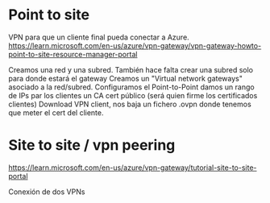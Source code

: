 # Point to site
VPN para que un cliente final pueda conectar a Azure.
https://learn.microsoft.com/en-us/azure/vpn-gateway/vpn-gateway-howto-point-to-site-resource-manager-portal

Creamos una red y una subred.
  También hace falta crear una subred solo para donde estará el gateway
Creamos un "Virtual network gateways" asociado a la red/subred.
Configuramos el Point-to-Point
  damos un rango de IPs par los clientes
  un CA cert público (será quien firme los certificados clientes)
  Download VPN client, nos baja un fichero .ovpn donde tenemos que meter el cert del cliente.



# Site to site / vpn peering
https://learn.microsoft.com/en-us/azure/vpn-gateway/tutorial-site-to-site-portal

Conexión de dos VPNs
